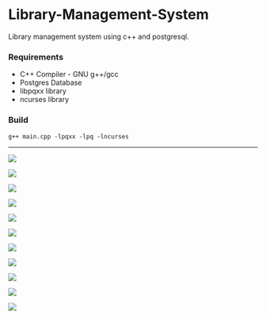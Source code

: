 # Library-Management-System
Library management system using c++ and postgresql.
### Requirements
* C++ Compiler - GNU g++/gcc
* Postgres Database
* libpqxx library
* ncurses library
### Build
``` g++ main.cpp -lpqxx -lpq -lncurses ```

---

![](https://github.com/nitishchauhan0022/Library-Management-System/blob/main/images/1.png)

![](https://github.com/nitishchauhan0022/Library-Management-System/blob/main/images/2.png)

![](https://github.com/nitishchauhan0022/Library-Management-System/blob/main/images/3.png)

![](https://github.com/nitishchauhan0022/Library-Management-System/blob/main/images/4.png)

![](https://github.com/nitishchauhan0022/Library-Management-System/blob/main/images/5.png)

![](https://github.com/nitishchauhan0022/Library-Management-System/blob/main/images/9.png)

![](https://github.com/nitishchauhan0022/Library-Management-System/blob/main/images/6.png)

![](https://github.com/nitishchauhan0022/Library-Management-System/blob/main/images/7.png)

![](https://github.com/nitishchauhan0022/Library-Management-System/blob/main/images/8.png)

![](https://github.com/nitishchauhan0022/Library-Management-System/blob/main/images/10.png)

![](https://github.com/nitishchauhan0022/Library-Management-System/blob/main/images/11.png)

